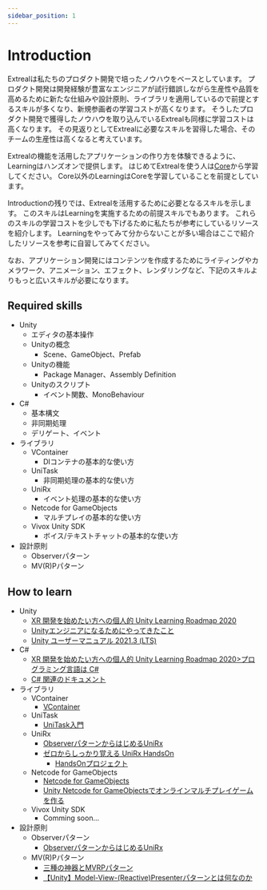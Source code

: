 ```yaml
---
sidebar_position: 1
---
```


# Introduction

Extrealは私たちのプロダクト開発で培ったノウハウをベースとしています。
プロダクト開発は開発経験が豊富なエンジニアが試行錯誤しながら生産性や品質を高めるために新たな仕組みや設計原則、ライブラリを適用しているので前提とするスキルが多くなり、新規参画者の学習コストが高くなります。
そうしたプロダクト開発で獲得したノウハウを取り込んでいるExtrealも同様に学習コストは高くなります。
その見返りとしてExtrealに必要なスキルを習得した場合、そのチームの生産性は高くなると考えています。

Extrealの機能を活用したアプリケーションの作り方を体験できるように、Learningはハンズオンで提供します。
はじめてExtrealを使う人は[Core](/learning/core)から学習してください。
Core以外のLearningはCoreを学習していることを前提としています。

Introductionの残りでは、Extrealを活用するために必要となるスキルを示します。
このスキルはLearningを実施するための前提スキルでもあります。
これらのスキルの学習コストを少しでも下げるために私たちが参考にしているリソースを紹介します。
Learningをやってみて分からないことが多い場合はここで紹介したリソースを参考に自習してみてください。

なお、アプリケーション開発にはコンテンツを作成するためにライティングやカメラワーク、アニメーション、エフェクト、レンダリングなど、下記のスキルよりもっと広いスキルが必要になります。

## Required skills

- Unity
  - エディタの基本操作
  - Unityの概念
    - Scene、GameObject、Prefab
  - Unityの機能
    - Package Manager、Assembly Definition
  - Unityのスクリプト
    - イベント関数、MonoBehaviour
- C#
  - 基本構文
  - 非同期処理
  - デリゲート、イベント
- ライブラリ
  - VContainer
    - DIコンテナの基本的な使い方
  - UniTask
    - 非同期処理の基本的な使い方
  - UniRx
    - イベント処理の基本的な使い方
  - Netcode for GameObjects
    - マルチプレイの基本的な使い方
  - Vivox Unity SDK
    - ボイス/テキストチャットの基本的な使い方
- 設計原則
  - Observerパターン
  - MV(R)Pパターン

## How to learn

- Unity
  - [XR 開発を始めたい方への個人的 Unity Learning Roadmap 2020](https://qiita.com/xrdnk/items/12f3f04f1238bb362d51)
  - [Unityエンジニアになるためにやってきたこと](https://fintan.jp/page/5869/)
  - [Unity ユーザーマニュアル 2021.3 (LTS)](https://docs.unity3d.com/ja/2021.3/Manual/UnityManual.html)
- C#
  - [XR 開発を始めたい方への個人的 Unity Learning Roadmap 2020>プログラミング言語は C#](https://qiita.com/xrdnk/items/12f3f04f1238bb362d51#%E3%83%97%E3%83%AD%E3%82%B0%E3%83%A9%E3%83%9F%E3%83%B3%E3%82%B0%E8%A8%80%E8%AA%9E%E3%81%AF-c)
  - [C# 関連のドキュメント](https://learn.microsoft.com/ja-jp/dotnet/csharp/)
- ライブラリ
  - VContainer
    - [VContainer](https://vcontainer.hadashikick.jp/)
  - UniTask
    - [UniTask入門](https://learning.unity3d.jp/2974/)
  - UniRx
    - [ObserverパターンからはじめるUniRx](https://learning.unity3d.jp/1324/)
    - [ゼロからしっかり覚える UniRx HandsOn](https://www.slideshare.net/oshimashoji1/unirxhandsonvol1)
      - [HandsOnプロジェクト](https://github.com/sansuu/UniRxHandsOnVol1)
  - Netcode for GameObjects
    - [Netcode for GameObjects](https://docs-multiplayer.unity3d.com/netcode/current/about/index.html)
    - [Unity Netcode for GameObjectsでオンラインマルチプレイゲームを作る](https://qiita.com/pakiln/items/e2a971260479385cd928)
  - Vivox Unity SDK
    - Comming soon...
- 設計原則
  - Observerパターン
    - [ObserverパターンからはじめるUniRx](https://learning.unity3d.jp/1324/)
  - MV(R)Pパターン
    - [三種の神器とMVRPパターン](https://speakerdeck.com/xrdnk/xrdnk-three-sacred-treasures-and-mvrp-pattern)
    - [【Unity】Model-View-(Reactive)Presenterパターンとは何なのか](https://qiita.com/toRisouP/items/5365936fc14c7e7eabf9)
